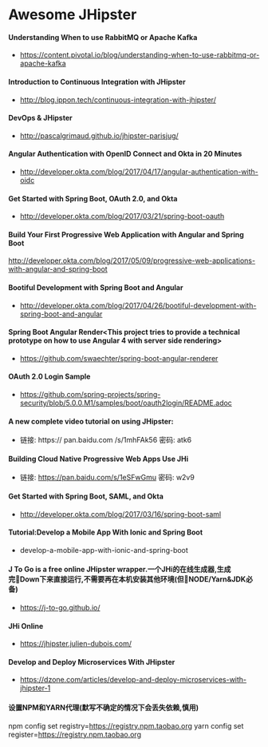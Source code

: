 # Awesome JHipster

#### Understanding When to use RabbitMQ or Apache Kafka
* https://content.pivotal.io/blog/understanding-when-to-use-rabbitmq-or-apache-kafka

#### Introduction to Continuous Integration with JHipster
* http://blog.ippon.tech/continuous-integration-with-jhipster/

#### DevOps & JHipster
* http://pascalgrimaud.github.io/jhipster-parisjug/

#### Angular Authentication with OpenID Connect and Okta in 20 Minutes
* http://developer.okta.com/blog/2017/04/17/angular-authentication-with-oidc

#### Get Started with Spring Boot, OAuth 2.0, and Okta
* http://developer.okta.com/blog/2017/03/21/spring-boot-oauth

#### Build Your First Progressive Web Application with Angular and Spring Boot
http://developer.okta.com/blog/2017/05/09/progressive-web-applications-with-angular-and-spring-boot

#### Bootiful Development with Spring Boot and Angular
* http://developer.okta.com/blog/2017/04/26/bootiful-development-with-spring-boot-and-angular

#### Spring Boot Angular Render<This project tries to provide a technical prototype on how to use Angular 4 with server side rendering>
* https://github.com/swaechter/spring-boot-angular-renderer

#### OAuth 2.0 Login Sample
* https://github.com/spring-projects/spring-security/blob/5.0.0.M1/samples/boot/oauth2login/README.adoc

#### A new complete video tutorial on using JHipster:
* 链接: https:// pan.baidu.com /s/1mhFAk56 密码: atk6

#### Building Cloud Native Progressive Web Apps Use JHi
* 链接: https://pan.baidu.com/s/1eSFwGmu 密码: w2v9

#### Get Started with Spring Boot, SAML, and Okta
* http://developer.okta.com/blog/2017/03/16/spring-boot-saml

#### Tutorial:Develop a Mobile App With Ionic and Spring Boot
* develop-a-mobile-app-with-ionic-and-spring-boot

#### J To Go is a free online JHipster wrapper.一个JHi的在线生成器,生成完Down下来直接运行,不需要再在本机安装其他环境(但NODE/Yarn&JDK必备)
* https://j-to-go.github.io/

#### JHi Online 
* https://jhipster.julien-dubois.com/

#### Develop and Deploy Microservices With JHipster
* https://dzone.com/articles/develop-and-deploy-microservices-with-jhipster-1

#### 设置NPM和YARN代理(默写不确定的情况下会丢失依赖,慎用)
npm config set registry=https://registry.npm.taobao.org
yarn config set register=https://registry.npm.taobao.org
